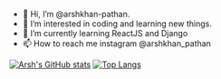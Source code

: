 - 👋 Hi, I’m @arshkhan-pathan.
- 👀 I’m interested in coding and learning new things.
- 🌱 I’m currently learning ReactJS and Django
- 📫 How to reach me instagram @arshkhan_pathan



[![Arsh's GitHub stats](https://github-readme-stats.vercel.app/api?username=arshkhan-pathan&count_private=true&show_icons=true&theme=dracula)]() [![Top Langs](https://github-readme-stats.vercel.app/api/top-langs/?username=arshkhan-pathan)]()



<!---
arshkhan-pathan/arshkhan-pathan is a ✨ special ✨ repository because its `README.md` (this file) appears on your GitHub profile.
You can click the Preview link to take a look at your changes.
--->
